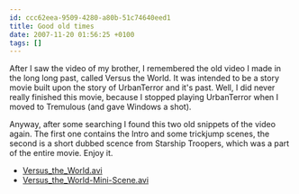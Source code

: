 ```yaml
---
id: ccc62eea-9509-4280-a80b-51c74640eed1
title: Good old times
date: 2007-11-20 01:56:25 +0100
tags: []
---
```


After I saw the video of my brother, I remembered the old video I made in the long long past, called Versus the World. It was intended to be a story movie built upon the story of UrbanTerror and it's past. Well, I did never really finished this movie, because I stopped playing UrbanTerror when I moved to Tremulous (and gave Windows a shot).

Anyway, after some searching I found this two old snippets of the video again. The first one contains the Intro and some trickjump scenes, the second is a short dubbed scence from Starship Troopers, which was a part of the entire movie. Enjoy it.

- [Versus_the_World.avi](ftp://dasprids.de/stuff/Videos/Versus_the_World.avi)
- [Versus_the_World-Mini-Scene.avi](ftp://dasprids.de/stuff/Videos/Versus_the_World-Mini-Scene.avi)